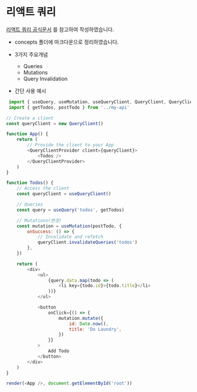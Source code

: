 # 리액트 쿼리
[리액트 쿼리 공식문서](https://react-query-v2.tanstack.com/guides/important-defaults)
를 참고하여 작성하였습니다.

* concepts 폴더에 마크다운으로 정리하였습니다.

* 3가지 주요개념
  * Queries
  * Mutations
  * Query Invalidation


* 간단 사용 예시
```javascript
 import { useQuery, useMutation, useQueryClient, QueryClient, QueryClientProvider} from 'react-query'
 import { getTodos, postTodo } from '../my-api'

// Create a client
const queryClient = new QueryClient()

function App() {
    return (
        // Provide the client to your App
        <QueryClientProvider client={queryClient}>
            <Todos />
        </QueryClientProvider>
    )
}

function Todos() {
    // Access the client
    const queryClient = useQueryClient()

    // Queries
    const query = useQuery('todos', getTodos)

    // Mutations(변경)
    const mutation = useMutation(postTodo, {
        onSuccess: () => {
            // Invalidate and refetch
            queryClient.invalidateQueries('todos')
        },
    })

    return (
        <div>
            <ul>
                {query.data.map(todo => (
                    <li key={todo.id}>{todo.title}</li>
                ))}
            </ul>

            <button
                onClick={() => {
                    mutation.mutate({
                        id: Date.now(),
                        title: 'Do Laundry',
                    })
                }}
            >
                Add Todo
            </button>
        </div>
    )
}

render(<App />, document.getElementById('root'))
```

